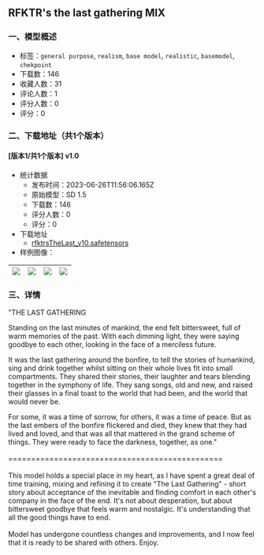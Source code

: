 ## RFKTR's the last gathering MIX
### 一、模型概述

- 标签：`general purpose`, `realism`, `base model`, `realistic`, `basemodel`, `chekpoint`
- 下载数：146
- 收藏人数：31
- 评论人数：1
- 评分人数：0
- 评分：0

### 二、下载地址（共1个版本）

#### [版本1/共1个版本] v1.0

- 统计数据
  - 发布时间：2023-06-26T11:56:06.165Z
  - 原始模型：SD 1.5
  - 下载数：146
  - 评分人数：0
  - 评分：0
- 下载地址
  - [rfktrsTheLast_v10.safetensors](https://civitai.com/api/download/models/104392)
- 样例图像：

| <img src="https://image.civitai.com/xG1nkqKTMzGDvpLrqFT7WA/a139d030-f8e6-4c01-8194-89b6a5fbf470/width=450/1295316.jpeg" /> | <img src="https://image.civitai.com/xG1nkqKTMzGDvpLrqFT7WA/a3162c6b-3831-43cf-ba6b-718013aef7de/width=450/1295482.jpeg" /> | <img src="https://image.civitai.com/xG1nkqKTMzGDvpLrqFT7WA/35162e11-7768-4cb9-bc6e-528c4040148f/width=450/1295483.jpeg" /> | <img src="https://image.civitai.com/xG1nkqKTMzGDvpLrqFT7WA/485130dc-2bc8-44f3-9d96-199c16d2ab86/width=450/1295320.jpeg" /> |
| ---- | ---- | ---- | ---- |


### 三、详情
<p>"THE LAST GATHERING</p><p>Standing on the last minutes of mankind, the end felt bittersweet, full of warm memories of the past. With each dimming light, they were saying goodbye to each other, looking in the face of a merciless future.</p><p>It was the last gathering around the bonfire, to tell the stories of humankind, sing and drink together whilst sitting on their whole lives fit into small compartments. They shared their stories, their laughter and tears blending together in the symphony of life. They sang songs, old and new, and raised their glasses in a final toast to the world that had been, and the world that would never be.</p><p>For some, it was a time of sorrow, for others, it was a time of peace. But as the last embers of the bonfire flickered and died, they knew that they had lived and loved, and that was all that mattered in the grand scheme of things. They were ready to face the darkness, together, as one."<br /><br />===============================================<br /><br />This model holds a special place in my heart, as I have spent a great deal of time training, mixing and refining it to create "The Last Gathering" - short story about acceptance of the inevitable and finding comfort in each other's company in the face of the end. It's not about desperation, but about bittersweet goodbye that feels warm and nostalgic. It's understanding that all the good things have to end.<br /><br />Model has undergone countless changes and improvements, and I now feel that it is ready to be shared with others. Enjoy.</p>
